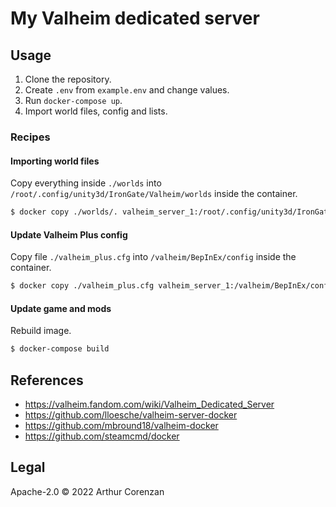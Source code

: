 # My Valheim dedicated server

## Usage

1. Clone the repository.
2. Create `.env` from `example.env` and change values.
3. Run `docker-compose up`.
4. Import world files, config and lists.

### Recipes

#### Importing world files

Copy everything inside `./worlds` into `/root/.config/unity3d/IronGate/Valheim/worlds` inside the container.

```sh
$ docker copy ./worlds/. valheim_server_1:/root/.config/unity3d/IronGate/Valheim/worlds
```

#### Update Valheim Plus config

Copy file `./valheim_plus.cfg` into `/valheim/BepInEx/config` inside the container.

```sh
$ docker copy ./valheim_plus.cfg valheim_server_1:/valheim/BepInEx/config
```

#### Update game and mods

Rebuild image.

```sh
$ docker-compose build
```

## References

- https://valheim.fandom.com/wiki/Valheim_Dedicated_Server
- https://github.com/lloesche/valheim-server-docker
- https://github.com/mbround18/valheim-docker
- https://github.com/steamcmd/docker

## Legal

Apache-2.0 © 2022 Arthur Corenzan

